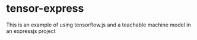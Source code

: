 # tensor-express
This is an example of using tensorflow.js and a teachable machine model in an expressjs project
